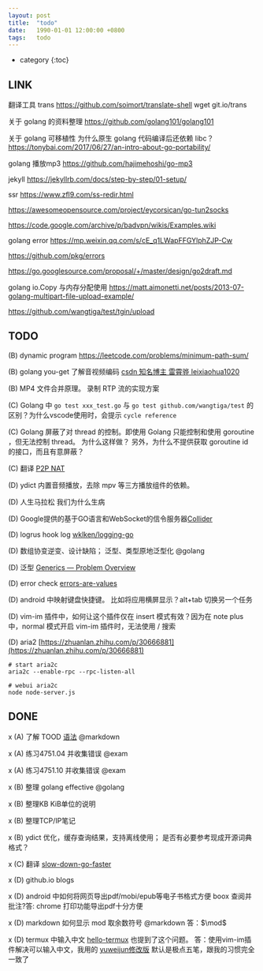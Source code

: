 ```yaml
---
layout: post
title:  "todo"
date:   1990-01-01 12:00:00 +0800
tags:   todo
---
```


* category
{:toc}



## LINK

翻译工具 trans
  https://github.com/soimort/translate-shell
  wget git.io/trans

关于 golang 的资料整理
  https://github.com/golang101/golang101

关于 golang 可移植性 为什么原生 golang 代码编译后还依赖 libc？
  https://tonybai.com/2017/06/27/an-intro-about-go-portability/

golang 播放mp3
  https://github.com/hajimehoshi/go-mp3

jekyll
  https://jekyllrb.com/docs/step-by-step/01-setup/

ssr
  https://www.zfl9.com/ss-redir.html

  https://awesomeopensource.com/project/eycorsican/go-tun2socks

  https://code.google.com/archive/p/badvpn/wikis/Examples.wiki

golang error
  https://mp.weixin.qq.com/s/cE_q1LWapFFGYlphZJP-Cw

  https://github.com/pkg/errors

  https://go.googlesource.com/proposal/+/master/design/go2draft.md

golang io.Copy 与内存分配使用
  https://matt.aimonetti.net/posts/2013-07-golang-multipart-file-upload-example/

  https://github.com/wangtiga/test/tgin/upload



## TODO

(B) dynamic program https://leetcode.com/problems/minimum-path-sum/

(B) golang you-get 了解音视频编码 [csdn 知名博主 雷霄骅 leixiaohua1020](https://blog.csdn.net/leixiaohua1020/article/details/50534150#comments)

(B) MP4 文件合并原理。 录制 RTP 流的实现方案

(C) Golang 中 `go test xxx_test.go` 与  `go test github.com/wangtiga/test` 的区别？为什么vscode使用时，会提示 `cycle reference`

(C) Golang 屏蔽了对 thread 的控制。即使用 Golang 只能控制和使用 goroutine ，但无法控制 thread。 为什么这样做？ 另外，为什么不提供获取 goroutine id 的接口，而且有意屏蔽？

(C) 翻译 [P2P NAT](https://bford.info/pub/net/p2pnat/)


(D) ydict 内置音频播放，去除 mpv 等三方播放组件的依赖。 

(D) 人生马拉松 我们为什么生病

(D) Google提供的基于GO语言和WebSocket的信令服务器[Collider](https://webrtc.org.cn/webrtc_server/)

(D) logrus hook log [wklken/logging-go](https://github.com/wklken/logging-go)

(D) 数组协变逆变、设计缺陷； 泛型、类型原地泛型化  @golang 

(D) 泛型 [Generics — Problem Overview](https://go.googlesource.com/proposal/+/master/design/go2draft-generics-overview.md)

(D) error check [errors-are-values](https://blog.golang.org/errors-are-values)

(D) android 中映射键盘快捷键。 比如将应用横屏显示？alt+tab 切换另一个任务

(D) vim-im 插件中，如何让这个插件仅在 insert 模式有效？因为在 note plus 中，normal 模式开启 vim-im 插件时，无法使用 / 搜索

(D) aria2 [https://zhuanlan.zhihu.com/p/30666881](https://zhuanlan.zhihu.com/p/30666881)
```shell
# start aria2c
aria2c --enable-rpc --rpc-listen-all

# webui aria2c
node node-server.js
```



## DONE

x (A) 了解 TOOD [语法](https://github.com/todotxt/todo.txt/blob/master/README.md) @markdown

x (A) 练习4751.04 并收集错误 @exam

x (A) 练习4751.10 并收集错误 @exam


x (B) 整理 golang effective @golang

x (B) 整理KB KiB单位的说明

x (B) 整理TCP/IP笔记

x (B) ydict 优化，缓存查询结果，支持离线使用； 是否有必要参考现成开源词典格式？


x (C) 翻译 [slow-down-go-faster](https://www.infoq.com/articles/slow-down-go-faster/?utm_source=wanqu.co&utm_campaign=Wanqu+Daily&utm_medium=website)


x (D) github.io blogs

x (D) android 中如何将网页导出pdf/mobi/epub等电子书格式方便 boox 查阅并批注?答: chrome 打印功能导出pdf十分方便

x (D) markdown 如何显示 mod 取余数符号 @markdown 答：$\mod$

x (D) termux 中输入中文 [hello-termux](https://tonybai.com/2017/11/09/hello-termux/) 也提到了这个问题。 答：使用vim-im插件解决可以输入中文，我用的 [yuweijun修改版](http://4e00.com/blog/vim/2019/03/20/vim-killer-plugin-vim-im-chinese-input-method.html) 默认是极点五笔，跟我的习惯完全一致了




<!--stackedit_data:
eyJoaXN0b3J5IjpbMTMwNjE0NjYwMywyMDcyNzE1MDExLC00ND
kwNTcyNDYsMTYzNzI0NDE2NywyMzA1OTkzMzQsOTg1MTY2NzQ0
LC0yMDc3MTIyNTg0XX0=
-->
